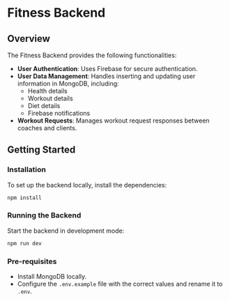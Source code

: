 # Fitness Backend  

## Overview  
The Fitness Backend provides the following functionalities:  
- **User Authentication**: Uses Firebase for secure authentication.  
- **User Data Management**: Handles inserting and updating user information in MongoDB, including:  
  - Health details  
  - Workout details  
  - Diet details  
  - Firebase notifications  
- **Workout Requests**: Manages workout request responses between coaches and clients.  

## Getting Started  

### Installation  
To set up the backend locally, install the dependencies:  
```sh  
npm install  
```  

### Running the Backend  
Start the backend in development mode:  
```sh  
npm run dev  
```  

### Pre-requisites  
- Install MongoDB locally.  
- Configure the `.env.example` file with the correct values and rename it to `.env`.  